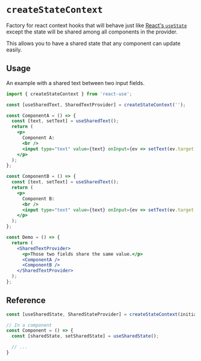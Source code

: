 # `createStateContext`

Factory for react context hooks that will behave just like [React's `useState`](https://reactjs.org/docs/hooks-reference.html#usestate) except the state will be shared among all components in the provider.

This allows you to have a shared state that any component can update easily.

## Usage

An example with a shared text between two input fields.

```jsx
import { createStateContext } from 'react-use';

const [useSharedText, SharedTextProvider] = createStateContext('');

const ComponentA = () => {
  const [text, setText] = useSharedText();
  return (
    <p>
      Component A:
      <br />
      <input type="text" value={text} onInput={ev => setText(ev.target.value)} />
    </p>
  );
};

const ComponentB = () => {
  const [text, setText] = useSharedText();
  return (
    <p>
      Component B:
      <br />
      <input type="text" value={text} onInput={ev => setText(ev.target.value)} />
    </p>
  );
};

const Demo = () => {
  return (
    <SharedTextProvider>
      <p>Those two fields share the same value.</p>
      <ComponentA />
      <ComponentB />
    </SharedTextProvider>
  );
};
```

## Reference

```js
const [useSharedState, SharedStateProvider] = createStateContext(initialValue);

// In a component
const Component = () => {
  const [sharedState, setSharedState] = useSharedState();

  // ...
}
```

